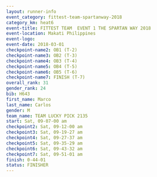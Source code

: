 ```yaml
---
layout: runner-info 
event_category: fittest-team-spartanway-2018 
category_km: heat6 
event-title: FITTEST TEAM  EVENT 1 THE SPARTAN WAY 2018 
event-location: Makati Philippines 
event-logo: 
event-date: 2018-03-01 
checkpoint-name2: OB1 (T-2) 
checkpoint-name3: OB2 (T-3) 
checkpoint-name4: OB3 (T-4) 
checkpoint-name5: OB4 (T-5) 
checkpoint-name6: OB5 (T-6) 
checkpoint-name7: FINISH (T-7) 
overall_rank: 31
gender_rank: 24
bib: H643
first_name: Marco
last_name: Carlos
gender: M
team_name: TEAM LUCKY PICK 2135
start: Sat, 09-07-00 am
checkpoint2: Sat, 09-12-00 am
checkpoint3: Sat, 09-19-27 am
checkpoint4: Sat, 09-27-37 am
checkpoint5: Sat, 09-35-29 am
checkpoint6: Sat, 09-43-32 am
checkpoint7: Sat, 09-51-01 am
finish: 0-44-01
status: FINISHER
---
```

